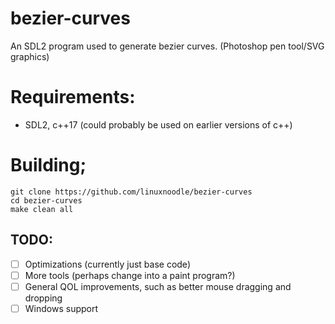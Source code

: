 # bezier-curves
An SDL2 program used to generate bezier curves. (Photoshop pen tool/SVG graphics)
# Requirements:
- SDL2, c++17 (could probably be used on earlier versions of c++)
# Building;
```
git clone https://github.com/linuxnoodle/bezier-curves
cd bezier-curves
make clean all
```
## TODO:
- [ ] Optimizations (currently just base code)
- [ ] More tools (perhaps change into a paint program?)
- [ ] General QOL improvements, such as better mouse dragging and dropping 
- [ ] Windows support
